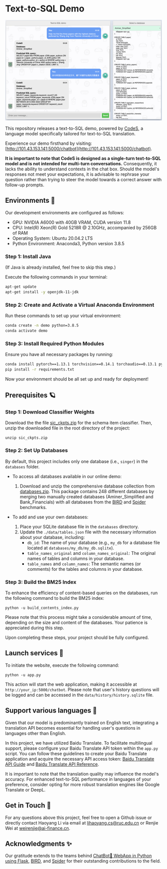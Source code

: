 # Text-to-SQL Demo

![Demo](images/demo.png)

This repository releases a text-to-SQL demo, powered by [CodeS](https://huggingface.co/seeklhy), a language model specifically tailored for text-to-SQL translation. 

Experience our demo firsthand by visiting: [http://101.43.153.141:5000/chatbot](http://101.43.153.141:5000/chatbot).

**It is important to note that CodeS is designed as a single-turn text-to-SQL model and is not intended for multi-turn conversations.** Consequently, it lacks the ability to understand contexts in the chat box. Should the model's responses not meet your expectations, it is advisable to rephrase your question rather than trying to steer the model towards a correct answer with follow-up prompts.

## Environments 💫
Our development environments are configured as follows:
- GPU: NVIDIA A6000 with 40GB VRAM, CUDA version 11.8
- CPU: Intel(R) Xeon(R) Gold 5218R @ 2.10GHz, accompanied by 256GB of RAM
- Operating System: Ubuntu 20.04.2 LTS
- Python Environment: Anaconda3, Python version 3.8.5

### Step 1: Install Java
(If Java is already installed, feel free to skip this step.)

Execute the following commands in your terminal:
```bash
apt-get update
apt-get install -y openjdk-11-jdk
```

### Step 2: Create and Activate a Virtual Anaconda Environment
Run these commands to set up your virtual environment:
```bash
conda create -n demo python=3.8.5
conda activate demo
```

### Step 3: Install Required Python Modules
Ensure you have all necessary packages by running:
```bash
conda install pytorch==1.13.1 torchvision==0.14.1 torchaudio==0.13.1 pytorch-cuda=11.7 -c pytorch -c nvidia
pip install -r requirements.txt
```

Now your environment should be all set up and ready for deployment!

## Prerequisites 🪐
### Step 1: Download Classifier Weights
Download the the file [sic_ckpts.zip](https://drive.google.com/file/d/19JEC5Ld2Q6K80pUhFOGVCVHMD6t2eupc/view?usp=sharing) for the schema item classifier. Then, unzip the downloaded file in the root directory of the project:
```
unzip sic_ckpts.zip
```

### Step 2: Set Up Databases
By default, this project includes only one database (i.e., `singer`) in the `databases` folder. 

- To access all databases available in our online demo:
  1. Download and unzip the comprehensive database collection from [databases.zip](https://pan.quark.cn/s/fc6b1ed32fc6). This package contains 248 different databases by merging two manually created databases (Aminer_Simplified and Bank_Financials) with all databases from the [BIRD](https://bird-bench.github.io) and [Spider](https://yale-lily.github.io/spider) benchmarks.

- To add and use your own databases:
  1. Place your SQLite database file in the `databases` directory.
  2. Update the `./data/tables.json` file with the necessary information about your database, including:
     - `db_id`: The name of your database (e.g., `my_db` for a database file located at `databases/my_db/my_db.sqlite`).
     - `table_names_original` and `column_names_original`: The original names of tables and columns in your database.
     - `table_names` and `column_names`: The semantic names (or comments) for the tables and columns in your database.

### Step 3: Build the BM25 Index
To enhance the efficiency of content-based queries on the databases, run the following command to build the BM25 index:
```
python -u build_contents_index.py
```
Please note that this process might take a considerable amount of time, depending on the size and content of the databases. Your patience is appreciated during this step.

Upon completing these steps, your project should be fully configured.

## Launch services 🚀
To initiate the website, execute the following command:
```
python -u app.py
```
This action will start the web application, making it accessible at `http://your_ip:5000/chatbot`. Please note that user's history questions will be logged and can be accessed in the `data/history/history.sqlite` file.

## Support various languages 🧐
Given that our model is predominantly trained on English text, integrating a translation API becomes essential for handling user's questions in languages other than English. 

In this project, we have utilized Baidu Translate. To facilitate multilingual support, please configure your Baidu Translate API token within the `app.py` script. You can follow these guidelines to create your Baidu Translate application and acquire the necessary API access token: [Baidu Translate API Guide](https://ai.baidu.com/ai-doc/MT/2l317egif) and [Baidu Translate API Reference](https://ai.baidu.com/ai-doc/REFERENCE/Ck3dwjhhu).

It is important to note that the translation quality may influence the model's accuracy. For enhanced text-to-SQL performance in languages of your preference, consider opting for more robust translation engines like Google Translate or DeepL.

## Get in Touch 🤗
For any questions above this project, feel free to open a Github issue or directly contact Haoyang Li via email at lihaoyang.cs@ruc.edu.cn or Renjie Wei at weirenjie@ai-finance.cn.

## Acknowledgments ✨
Our gratitude extends to the teams behind [ChatBot💬 WebApp in Python using Flask](https://github.com/Spidy20/Flask_NLP_ChatBot), [BIRD](https://bird-bench.github.io), and [Spider](https://yale-lily.github.io/spider) for their outstanding contributions to the field.
